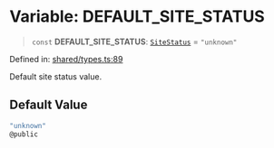 # Variable: DEFAULT\_SITE\_STATUS

> `const` **DEFAULT\_SITE\_STATUS**: [`SiteStatus`](../type-aliases/SiteStatus.md) = `"unknown"`

Defined in: [shared/types.ts:89](https://github.com/Nick2bad4u/Uptime-Watcher/blob/8a1973382d5fe14c52996ecda381894eb7ecd4a6/shared/types.ts#L89)

Default site status value.

## Default Value

```ts
"unknown"
@public
```
